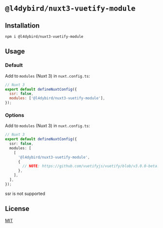# `@l4dybird/nuxt3-vuetify-module`

## Installation

```shell
npm i @l4dybird/nuxt3-vuetify-module
```

## Usage

### Default

Add to `modules` (Nuxt 3) in `nuxt.config.ts`:

```js
// Nuxt 3
export default defineNuxtConfig({
  ssr: false,
  modules: ['@l4dybird/nuxt3-vuetify-module'],
});
```

### Options

Add to `modules` (Nuxt 3) in `nuxt.config.ts`:

```typescript
// Nuxt 3
export default defineNuxtConfig({
  ssr: false,
  modules: [
    [
      '@l4dybird/nuxt3-vuetify-module',
      {
        // NOTE: https://github.com/vuetifyjs/vuetify/blob/v3.0.0-beta.14/packages/vuetify/src/framework.ts#L22
      },
    ],
  ],
});
```

ssr is not supported

## License

[MIT](http://opensource.org/licenses/MIT)
